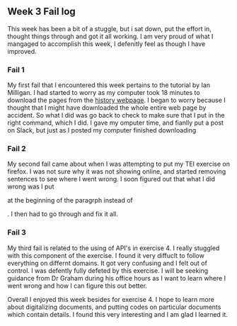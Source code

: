
## Week 3 Fail log
This week has been a bit of a stuggle, but i sat down, put the effort in, thought things through and got it all working. I am very proud of what I mangaged to accomplish this week, I defenitly feel as though I have improved. 

### Fail 1
My first fail that I encountered this week pertains to the tutorial by Ian Milligan. I had started to worry as my computer took 18 minutes to download the pages from the [history webpage](https://hyp.is/eAPnXoDwEemZ8iNoAnVvXg/programminghistorian.org/en/lessons/automated-downloading-with-wget). I began to worry because I thought that I might have downloaded the whole entire web page by accident. So what I did was go back to check to make sure that I put in the right command, which I did. I gave my omputer time, and fianlly put a post on Slack, but just as I posted my computer finished downloading

### Fail 2
My second fail came about when I was attempting to put my TEI exercise on firefox. I was not sure why it was not showing online, and started removing sentences to see where I went wrong. I soon figured out that what I did wrong was I put </P> at the beginning of the paragrph instead of <P>. I then had to go through and fix it all.
  
  ### Fail 3
  My third fail is related to the using of API's in exercise 4. I really stuggled with this component of the exercise. I found it very diffuclt to follow everything on differnt domains. It got very confusing and I felt out of control. I was defently fully defeted by this exercise. I will be seeking guidance from Dr Graham during his office hours as I want to learn where I went wrong and how I can figure this out better. 
  
  Overall I enjoyed this week besides for exercise 4. I hope to learn more about digitalizing documents, and putting codes on particular documents which contain details. I found this very interesting and I am glad I learned it. 
